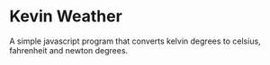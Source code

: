 # Kevin Weather

A simple javascript program that converts kelvin degrees to celsius, fahrenheit and newton degrees.
